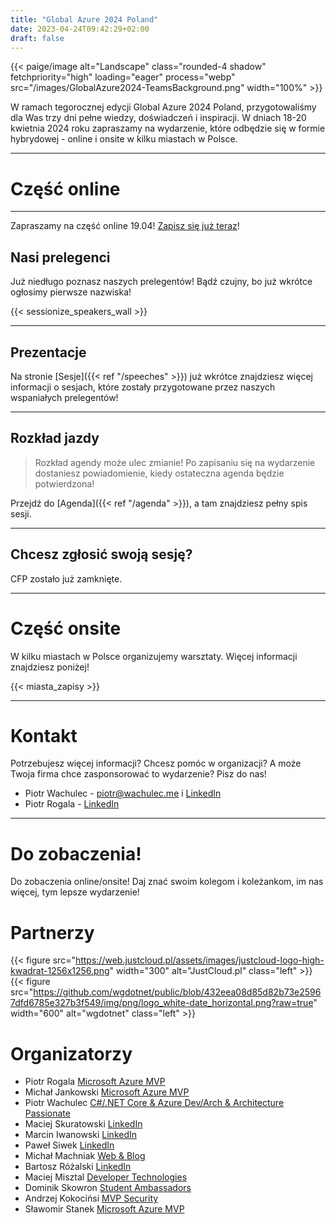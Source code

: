 ```yaml
---
title: "Global Azure 2024 Poland"
date: 2023-04-24T09:42:29+02:00
draft: false
---
```


{{< paige/image alt="Landscape" class="rounded-4 shadow" fetchpriority="high" loading="eager" process="webp" src="/images/GlobalAzure2024-TeamsBackground.png" width="100%" >}}


W ramach tegorocznej edycji Global Azure 2024 Poland, przygotowaliśmy dla Was trzy dni pełne wiedzy, doświadczeń i inspiracji. W dniach 18-20 kwietnia 2024 roku zapraszamy na wydarzenie, które odbędzie się w formie hybrydowej - online i onsite w kilku miastach w Polsce.

---

# Część online

---

Zapraszamy na część online 19.04! [Zapisz się już teraz](https://www.eventbrite.com/e/global-azure-2024-poland-on-line-tickets-843540521407)!

## Nasi prelegenci

<!-- Poznaj naszych prelegentów! -->
Już niedługo poznasz naszych prelegentów! Bądź czujny, bo już wkrótce ogłosimy pierwsze nazwiska!

{{< sessionize_speakers_wall >}}

<!-- Więcej informacji znajdziesz w zakładce [Prelegenci]({{< ref "/speakers" >}}). -->

---

## Prezentacje

Na stronie [Sesje]({{< ref "/speeches" >}}) już wkrótce znajdziesz więcej informacji o sesjach, które zostały przygotowane przez naszych wspaniałych prelegentów!

---

## Rozkład jazdy

> Rozkład agendy może ulec zmianie! Po zapisaniu się na wydarzenie dostaniesz powiadomienie, kiedy ostateczna agenda będzie potwierdzona!

Przejdź do [Agenda]({{< ref "/agenda" >}}), a tam znajdziesz pełny spis sesji.

---

## Chcesz zgłosić swoją sesję?

CFP zostało już zamknięte.

---

# Część onsite

W kilku miastach w Polsce organizujemy warsztaty. Więcej informacji znajdziesz poniżej!

{{< miasta_zapisy >}}

---

# Kontakt

Potrzebujesz więcej informacji? Chcesz pomóc w organizacji? A może Twoja firma chce zasponsorować to wydarzenie? Pisz do nas!

- Piotr Wachulec - [piotr@wachulec.me](mailto:piotr@wachulec.me) i [LinkedIn](https://www.linkedin.com/in/piotrwachulec/)
- Piotr Rogala - [LinkedIn](https://www.linkedin.com/in/rogalapiotr/)

---

# Do zobaczenia!

Do zobaczenia online/onsite! Daj znać swoim kolegom i koleżankom, im nas więcej, tym lepsze wydarzenie!

# Partnerzy

{{< figure src="https://web.justcloud.pl/assets/images/justcloud-logo-high-kwadrat-1256x1256.png" width="300" alt="JustCloud.pl" class="left" >}}{{< figure src="https://github.com/wgdotnet/public/blob/432eea08d85d82b73e25967dfd6785e327b3f549/img/png/logo_white-date_horizontal.png?raw=true" width="600" alt="wgdotnet" class="left" >}}

# Organizatorzy

* Piotr Rogala [Microsoft Azure MVP](https://mvp.microsoft.com/en-US/mvp/profile/55988764-f35a-e711-8114-3863bb2ed1f8)
* Michał Jankowski [Microsoft Azure MVP](https://mvp.microsoft.com/en-US/mvp/profile/6248e2ee-63ab-e811-814b-3863bb353d80)
* Piotr Wachulec [C#/.NET Core & Azure Dev/Arch & Architecture Passionate](https://github.com/PiotrWachulec)
* Maciej Skuratowski [LinkedIn](https://www.linkedin.com/in/maciejskuratowski/)
* Marcin Iwanowski [LinkedIn](https://www.linkedin.com/in/marcin-iwanowski-68877512/)
* Paweł Siwek [LinkedIn](https://www.linkedin.com/in/pawelsiwek/)
* Michał Machniak [Web & Blog](https://mmachniak.net/about)
* Bartosz Różalski [LinkedIn](https://www.linkedin.com/in/bartosz-r%C3%B3%C5%BCa%C5%84ski/)
* Maciej Misztal [Developer Technologies](https://mvp.microsoft.com/en-US/MVP/profile/ea7177b5-5c01-eb11-a815-000d3a8dfe0d)
* Dominik Skowron [Student Ambassadors](https://mvp.microsoft.com/en-US/studentambassadors/profile/70af883b-19d8-4593-8a06-69a349e4e613)
* Andrzej Kokocińsi [MVP Security](https://mvp.microsoft.com/en-US/MVP/profile/142e6181-95fb-ed11-8f6d-000d3a560942)
* Sławomir Stanek [Microsoft Azure MVP](https://mvp.microsoft.com/en-US/MVP/profile/929f86a7-3059-4408-8443-6a700ad7b27a)